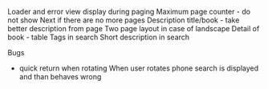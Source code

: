 Loader and error view display during paging
Maximum page counter - do not show Next if there are no more pages
Description title/book - take better description from page
Two page layout in case of landscape
Detail of book - table
Tags in search
Short description in search

Bugs
- quick return when rotating
    When user rotates phone search is displayed and than behaves wrong

